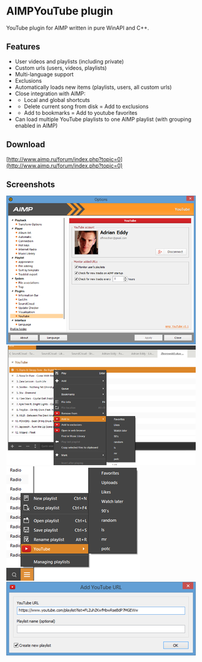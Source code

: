 # AIMPYouTube plugin

YouTube plugin for AIMP written in pure WinAPI and C++.

Features
---
- User videos and playlists (including private)
- Custom urls (users, videos, playlists)
- Multi-language support
- Exclusions
- Automatically loads new items (playlists, users, all custom urls)
- Close integration with AIMP:
- - Local and global shortcuts
- - Delete current song from disk = Add to exclusions
- -  Add to bookmarks = Add to youtube favorites
- Can load multiple YouTube playlists to one AIMP playlist (with grouping enabled in AIMP)

Download
---
[http://www.aimp.ru/forum/index.php?topic=0](http://www.aimp.ru/forum/index.php?topic=0)

Screenshots
---
![Options dialog](/_screenshots/options.png)
![Playlists menu](/_screenshots/playlists.png)
![Context menu](/_screenshots/contextmenu.png)
![Add URL dialog](/_screenshots/addurl.png)
